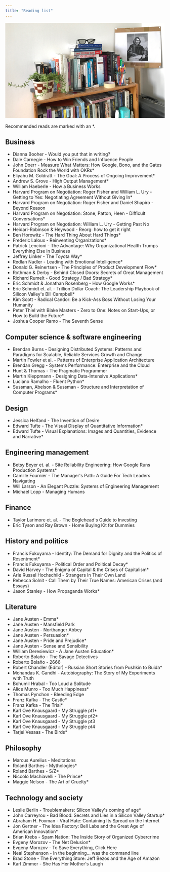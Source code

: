 ```yaml
---
title: "Reading list"
---
```


<div id="image-gallery">
  <img src="/assets/img/bookshelf.jpg">
</div>

Recommended reads are marked with an \*.

## Business
* Dianna Booher - Would you put that in writing?
* Dale Carnegie - How to Win Friends and Influence People
* John Doerr - Measure What Matters: How Google, Bono, and the Gates Foundation Rock the World with OKRs\*
* Eliyahu M. Goldratt - The Goal: A Process of Ongoing Improvement\*
* Andrew S. Grove - High Output Management\*
* William Haeberle - How a Business Works
* Harvard Program on Negotiation: Roger Fisher and William L. Ury - Getting to Yes: Negotiating Agreement Without Giving In\*
* Harvard Program on Negotiation: Roger Fisher and Daniel Shapiro - Beyond Reason
* Harvard Program on Negotiation: Stone, Patton, Heen - Difficult Conversations\*
* Harvard Program on Negotiation: William L. Ury - Getting Past No
* Heidari-Robinson & Heywood - Reorg: how to get it right
* Ben Horowitz - The Hard Thing About Hard Things\*
* Frederic Laloux - Reinventing Organizations\*
* Patrick Lencioni - The Advantage: Why Organizational Health Trumps Everything Else in Business
* Jeffrey Linker - The Toyota Way\*
* Redlan Nadler - Leading with Emotional Intelligence\*
* Donald G. Reinertsen - The Principles of Product Development Flow\*
* Rothman & Derby - Behind Closed Doors: Secrets of Great Management
* Richard Rumelt - Good Strategy / Bad Strategy\*
* Eric Schmidt & Jonathan Rosenberg - How Google Works\*
* Eric Schmidt et. al. - Trillion Dollar Coach: The Leadership Playbook of Silicon Valley's Bill Campbell\*
* Kim Scott - Radical Candor: Be a Kick-Ass Boss Without Losing Your Humanity
* Peter Thiel with Blake Masters - Zero to One: Notes on Start-Ups, or How to Build the Future\*
* Joshua Cooper Ramo - The Seventh Sense

## Computer science & software engineering
* Brendan Burns - Designing Distributed Systems: Patterns and Paradigms for Scalable, Reliable Services
  Growth and Change
* Martin Fowler et al. - Patterns of Enterprise Application Architecture
* Brendan Gregg - Systems Performance: Enterprise and the Cloud
* Hunt & Thomas - The Pragmatic Programmer
* Martin Kleppmann - Designing Data-Intensive Applications\*
* Luciano Ramalho - Fluent Python\*
* Sussman, Abelson & Sussman - Structure and Interpretation of Computer Programs\*

## Design
* Jessica Helfand - The Invention of Desire
* Edward Tufte - The Visual Display of Quantitative Information\*
* Edward Tufte - Visual Explanations: Images and Quantities, Evidence and Narrative\*

## Engineering management
* Betsy Beyer et. al. - Site Reliability Engineering: How Google Runs Production Systems\*
* Camille Fournier - The Manager's Path: A Guide For Tech Leaders Navigating
* Will Larson - An Elegant Puzzle: Systems of Engineering Management
* Michael Lopp - Managing Humans

## Finance
* Taylor Larimore et. al. - The Boglehead's Guide to Investing
* Eric Tyson and Ray Brown - Home Buying Kit for Dummies

## History and politics
* Francis Fukuyama - Identity: The Demand for Dignity and the Politics of Resentment\*
* Francis Fukuyama - Political Order and Political Decay\*
* David Harvey - The Enigma of Capital & the Crises of Capitalism\*
* Arle Russel Hochschild - Strangers In Their Own Land
* Rebecca Solnit - Call Them by Their True Names: American Crises (and Essays)
* Jason Stanley - How Propaganda Works\*

## Literature
* Jane Austen - Emma\*
* Jane Austen - Mansfield Park
* Jane Austen - Northanger Abbey
* Jane Austen - Persuasion\*
* Jane Austen - Pride and Prejudice\*
* Jane Austen - Sense and Sensibility
* William Deresiewicz - A Jane Austen Education\*
* Roberto Bolaño - The Savage Detectives
* Roberto Bolaño - 2666
* Robert Chandler (Editor) - Russian Short Stories from Pushkin to Buida\*
* Mohandas K. Gandhi - Autobiography: The Story of My Experiments with Truth
* Bohumil Hrabal - Too Loud a Solitude
* Alice Munro - Too Much Happiness\*
* Thomas Pynchon - Bleeding Edge
* Franz Kafka - The Castle\*
* Franz Kafka - The Trial\*
* Karl Ove Knausgaard - My Struggle pt1\*
* Karl Ove Knausgaard - My Struggle pt2\*
* Karl Ove Knausgaard - My Struggle pt3
* Karl Ove Knausgaard - My Struggle pt4
* Tarjei Vesaas - The Birds\*

## Philosophy
* Marcus Aurelius - Meditations
* Roland Barthes - Mythologies\*
* Roland Barthes - S/Z\*
* Niccolò Machiavelli - The Prince\*
* Maggie Nelson - The Art of Cruelty\*

## Technology and society
* Leslie Berlin - Troublemakers: Silicon Valley's coming of age\*
* John Carreyrou - Bad Blood: Secrets and Lies in a Silicon Valley Startup\*
* Abraham H. Foxman - Viral Hate: Containing Its Spread on the Internet
* Jon Gertner - The Idea Factory: Bell Labs and the Great Age of American
  Innovation\*
* Brian Krebs - Spam Nation: The Inside Story of Organized Cybercrime
* Evgeny Morozov - The Net Delusion\*
* Evgeny Morozov - To Save Everything, Click Here
* Neal Stephenson - In the beginning... was the command line
* Brad Stone - The Everything Store: Jeff Bezos and the Age of Amazon
* Karl Zimmer - She Has Her Mother's Laugh
